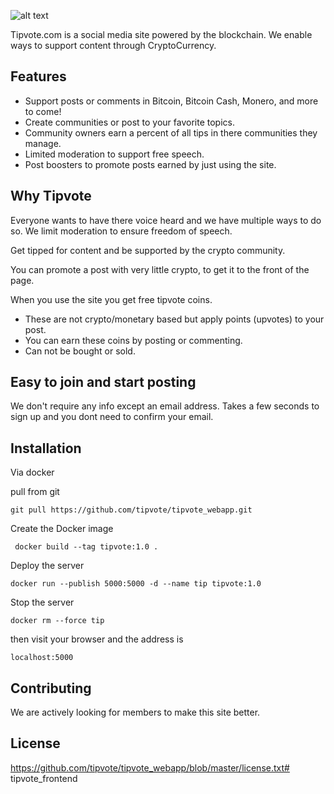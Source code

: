 

![alt text](https://www.tipvote.com/images/social_logo_dark.png)


 	
Tipvote.com is a social media site powered by the blockchain.  We enable ways to support content through CryptoCurrency.
 	
 	
## Features

- Support posts or comments in Bitcoin, Bitcoin Cash, Monero, and more to come!
- Create communities or post to your favorite topics.
- Community owners earn a percent of all tips in there communities they manage.
- Limited moderation to support free speech.
- Post boosters to promote posts earned by just using the site.

## Why Tipvote

Everyone wants to have there voice heard and we have multiple ways to do so. 
 We limit moderation to ensure freedom of speech.  

Get tipped for content and be supported by the crypto community.


You can promote a post with very little crypto, to get it to the front of the page. 

When you use the site you get free tipvote coins. 

- These are not crypto/monetary based but apply points (upvotes) to your post.  
- You can earn these coins by posting or commenting.  
- Can not be bought or sold.

## Easy to join and start posting

We don't require any info except an email address.  Takes a few seconds to sign up and you dont need to confirm your email.  


## Installation

Via docker

pull from git
```
git pull https://github.com/tipvote/tipvote_webapp.git
```

Create the Docker image
```
 docker build --tag tipvote:1.0 .
```

Deploy the server 
```
docker run --publish 5000:5000 -d --name tip tipvote:1.0
```

Stop the server 
```
docker rm --force tip
```

then visit your browser and the address is 
```
localhost:5000
```


## Contributing

We are actively looking for members to make this site better.

## License
https://github.com/tipvote/tipvote_webapp/blob/master/license.txt# tipvote_frontend
